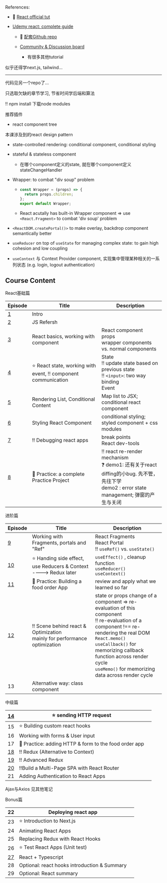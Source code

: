 References:

+ :book: [React official tut](https://react.dev/learn)

+ [Udemy react: complete guide](https://www.udemy.com/course/react-the-complete-guide-incl-redux/learn/lecture/25595350#overview)

  + :book: [配套Github repo](https://github.com/academind/react-complete-guide-code/tree/01-getting-started)

  + [Community & Discussion board](https://academind.com/community/)
    + 有很多其他tutorial

似乎还得学next.js, tailwind...




---

代码见另一个repo了...

只选取欠缺的章节学习, 节省时间学后端和算法



:bangbang: npm install 下载node modules

推荐插件

+ react component tree



本课涉及到的react design pattern

+ state-controlled rendering:  conditional component, conditional styling

+ stateful & stateless component
  + 在哪个component定义的state, 就在哪个component定义stateChangeHandler

+ Wrapper: to combat "div soup" problem

  + ```js
    const Wrapper = (props) => {
      return props.children;
    };
    export default Wrapper;
    ```


  + React acutally has built-in Wrapper component => use `<React.Fragment>` to combat 'div soup' problem

+ `<ReactDOM.createPortal()>` to make overlay, backdrop component semantically better

+ `useReducer` on top of `useState` for managing complex state: to gain high cohesion and low coupling 

+ `useContext` 与 Context Provider component, 实现集中管理某种相关的一系列状态 (e.g. login, logout authentication)



## Course Content


React基础篇

| Episode             | Title                                                        | Description |
| ------------------- | ------------------------------------------------------------ | ----------- |
| [1](./C1/README.md) | Intro                                                        |             |
| [2](./C2/README.md) | JS Refersh                                                   |             |
| [3](./C3/README.md) | React basics, working with component                         | React component <br> props <br> wrapper components vs. normal components |
| [4](./C4/README.md) | :star: React state, working with event,  :bangbang: component communication | State <br> :bangbang: update state based on previous state <br> :bangbang: `<input>`: two way binding <br>Event |
| [5](./C5/README.md)                   | Rendering List, Conditional Content                          | Map list to JSX; <br>conditional react component |
| [6](./C6/README.md) | Styling React Component                                      | conditional styling; <br>styled component + css modules |
| [7](./C7/README.md) | :bangbang: Debugging react apps                              | break points <br>React dev-tools |
| [8](./C8/README.md) | :gem: Practice: a complete Practice Project         | :bangbang: react re-render mechanism <br> :question: demo1:  还有关于react diffing的小bug. 先不管， 先往下学 <br> demo2 : error state management; 弹窗的产生与关闭<br> |

进阶篇

| Episode               | Title                                                        | Description                                                  |
| --------------------- | ------------------------------------------------------------ | ------------------------------------------------------------ |
| [9](./C9/README.md)   | Working with Fragments, portals and "Ref"                    | React Fragments<br>React Portal<br>:bangbang: `useRef()` vs. `useState()` |
| [10](./C10/README.md) | :star: Handing side effect, use Reducers & Context   ----> Redux later | `useEffect()` , cleanup function<br>`useReducer()` <br>`useContext()` |
| [11](./C11/README.md) | :gem: Practice: Building a food order App                    | review and apply what we learned so far                      |
| [12](./C12/README.md) | :bangbang: Scene behind react & Optimization <br> mainly for performance optimization | state or props change of a component => re-evaluation of this component<br>:bangbang: re-evaluation of a component !== re-rendering the real DOM <br> `React.memo()` <br> `useCallback()`  for memorizing callback function across render cycle<br> `useMemo()`  for memorizing data across render cycle |
| 13                    | Alternative way: class component                             |                                                              |

中级篇

| [14](./C14/README.md) | :star: sending HTTP request                              |      |
| --------------------- | -------------------------------------------------------- | ---- |
| 15                    | :star: Building custom react hooks                       |      |
| 16                    | Working with forms & User input                          |      |
| 17                    | :gem: Practice: adding HTTP & form to the food order app |      |
| [18](./C18/README.md) | :bangbang: Redux (Alternative to Context)                |      |
| [19](./C19/README.md) | :bangbang: Advanced Redux                                |      |
| [20](./C20/README.md) | :bangbang:Build a Multi-Page SPA with React Router       |      |
| 21                    | Adding Authentication to React Apps                      |      |

Ajax与Axios 见其他笔记



Bonus篇

| 22                    | Deploying react app                          |      |
| --------------------- | -------------------------------------------- | ---- |
| 23                    | :star: Introduction to Next.js               |      |
| 24                    | Animating React Apps                         |      |
| 25                    | Replacing Redux with React Hooks             |      |
| 26                    | :star: Test React Apps (Unit test)           |      |
| [27](./C27/README.md) | React + Typescript                           |      |
| 28                    | Optional: react hooks introduction & Summary |      |
| 29                    | Optional: React summary                      |      |
